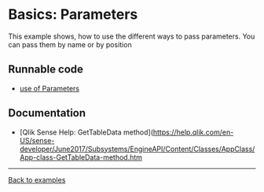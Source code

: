 # Basics: Parameters

This example shows, how to use the different ways to pass parameters. You can pass them by name or by position

## Runnable code

* [use of Parameters](./get-tabledata.js)

## Documentation

* [Qlik Sense Help: GetTableData method](https://help.qlik.com/en-US/sense-developer/June2017/Subsystems/EngineAPI/Content/Classes/AppClass/App-class-GetTableData-method.htm

---

[Back to examples](/examples/README.md#runnable-examples)

